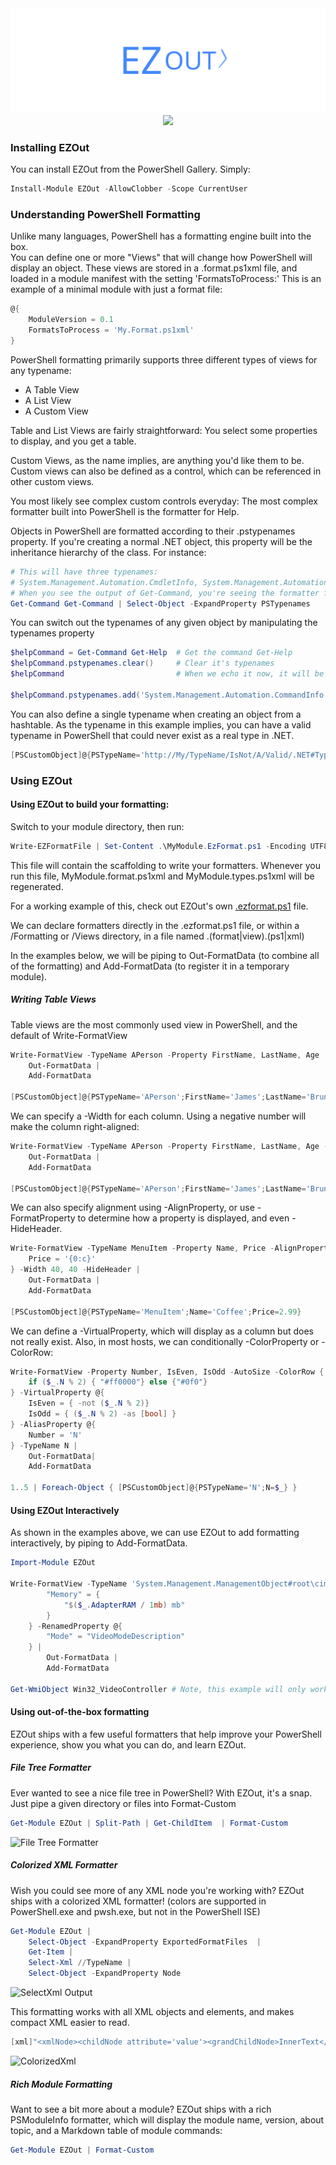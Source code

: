 <div align='center'>
<img src='Assets/EZOut.svg' />
<a href='https://www.powershellgallery.com/packages/EZOut/'>
<img src='https://img.shields.io/powershellgallery/dt/EZOut' />
</a>
</div>

### Installing EZOut

You can install EZOut from the PowerShell Gallery.  Simply:
~~~PowerShell
Install-Module EZOut -AllowClobber -Scope CurrentUser
~~~

### Understanding PowerShell Formatting

Unlike many languages, PowerShell has a formatting engine built into the box.  
You can define one or more "Views" that will change how PowerShell will display an object.
These views are stored in a .format.ps1xml file, and loaded in a module manifest with the setting 'FormatsToProcess:'
This is an example of a minimal module with just a format file:

~~~PowerShell
@{
    ModuleVersion = 0.1
    FormatsToProcess = 'My.Format.ps1xml'
}
~~~

PowerShell formatting primarily supports three different types of views for any typename:
* A Table View
* A List View 
* A Custom View


Table and List Views are fairly straightforward:  You select some properties to display, and you get a table.

Custom Views, as the name implies, are anything you'd like them to be.  Custom views can also be defined as a control, which can be referenced in other custom views.

You most likely see complex custom controls everyday:  The most complex formatter built into PowerShell is the formatter for Help.

Objects in PowerShell are formatted according to their .pstypenames property.  If you're creating a normal .NET object, this property will be the inheritance hierarchy of the class.  For instance:

~~~PowerShell
# This will have three typenames:
# System.Management.Automation.CmdletInfo, System.Management.Automation.CommandInfo, and System.Object
# When you see the output of Get-Command, you're seeing the formatter for System.Management.CommandInfo
Get-Command Get-Command | Select-Object -ExpandProperty PSTypenames
~~~
You can switch out the typenames of any given object by manipulating the typenames property

~~~PowerShell
$helpCommand = Get-Command Get-Help  # Get the command Get-Help
$helpCommand.pstypenames.clear()     # Clear it's typenames
$helpCommand                         # When we echo it now, it will be unformatted.

$helpCommand.pstypenames.add('System.Management.Automation.CommandInfo') # This adds the formatting back
~~~

You can also define a single typename when creating an object from a hashtable.
As the typename in this example implies, you can have a valid typename in PowerShell that could never exist as a real type in .NET.

~~~PowerShell
[PSCustomObject]@{PSTypeName='http://My/TypeName/IsNot/A/Valid/.NET#Typename';N=1}
~~~

### Using EZOut


#### Using EZOut to build your formatting:

Switch to your module directory, then run:

~~~PowerShell
Write-EZFormatFile | Set-Content .\MyModule.EzFormat.ps1 -Encoding UTF8 # Replace MyModule with the name of your module
~~~

This file will contain the scaffolding to write your formatters.  Whenever you run this file, MyModule.format.ps1xml and MyModule.types.ps1xml will be regenerated.

For a working example of this, check out EZOut's own [.ezformat.ps1](/EZOut.ezformat.ps1) file.

We can declare formatters directly in the .ezformat.ps1 file, or within a /Formatting or /Views directory, in a file named .(format|view).(ps1|xml)

In the examples below, we will be piping to Out-FormatData (to combine all of the formatting) and Add-FormatData (to register it in a temporary module). 

##### Writing Table Views

Table views are the most commonly used view in PowerShell, and the default of Write-FormatView

~~~PowerShell
Write-FormatView -TypeName APerson -Property FirstName, LastName, Age |
    Out-FormatData |
    Add-FormatData
        
[PSCustomObject]@{PSTypeName='APerson';FirstName='James';LastName='Brundage';Age=38}
~~~
    
We can specify a -Width for each column.  Using a negative number will make the column right-aligned:

~~~PowerShell
Write-FormatView -TypeName APerson -Property FirstName, LastName, Age -Width -20, 30, 5 |
    Out-FormatData |
    Add-FormatData
        
[PSCustomObject]@{PSTypeName='APerson';FirstName='James';LastName='Brundage';Age=38}
~~~

We can also specify alignment using -AlignProperty, or use -FormatProperty to determine how a property is displayed, and even -HideHeader.

~~~PowerShell
Write-FormatView -TypeName MenuItem -Property Name, Price -AlignProperty @{Name='Center';Price='Center'} -FormatProperty @{
    Price = '{0:c}'
} -Width 40, 40 -HideHeader |
    Out-FormatData |
    Add-FormatData

[PSCustomObject]@{PSTypeName='MenuItem';Name='Coffee';Price=2.99}    
~~~

We can define a -VirtualProperty, which will display as a column but does not really exist.
Also, in most hosts, we can conditionally -ColorProperty or -ColorRow:
~~~PowerShell
Write-FormatView -Property Number, IsEven, IsOdd -AutoSize -ColorRow {
    if ($_.N % 2) { "#ff0000"} else {"#0f0"}
} -VirtualProperty @{
    IsEven = { -not ($_.N % 2)}
    IsOdd = { ($_.N % 2) -as [bool] }
} -AliasProperty @{
    Number = 'N'
} -TypeName N |
    Out-FormatData|
    Add-FormatData
        
1..5 | Foreach-Object { [PSCustomObject]@{PSTypeName='N';N=$_} }           
~~~
#### Using EZOut Interactively

As shown in the examples above, we can use EZOut to add formatting interactively, by piping to Add-FormatData.

~~~PowerShell
Import-Module EZOut

Write-FormatView -TypeName 'System.Management.ManagementObject#root\cimv2\Win32_VideoController' -Property Name, Memory, Mode -Width 30,15,40 -VirtualProperty @{ 
        "Memory" = {
            "$($_.AdapterRAM / 1mb) mb"
        }
    } -RenamedProperty @{
        "Mode" = "VideoModeDescription"
    } | 
        Out-FormatData |
        Add-FormatData
    
Get-WmiObject Win32_VideoController # Note, this example will only work on Windows, and not in PowerShell core
~~~

#### Using out-of-the-box formatting

EZOut ships with a few useful formatters that help improve your PowerShell experience, show you what you can do, and learn EZOut.

##### File Tree Formatter

Ever wanted to see a nice file tree in PowerShell?  With EZOut, it's a snap.  Just pipe a given directory or files into Format-Custom

~~~PowerShell
Get-Module EZOut | Split-Path | Get-ChildItem  | Format-Custom
~~~
![File Tree Formatter](./Assets/FileTreeFormatter.gif)
##### Colorized XML Formatter

Wish you could see more of any XML node you're working with?  EZOut ships with a colorized XML formatter! (colors are supported in PowerShell.exe and pwsh.exe, but not in the PowerShell ISE)
~~~PowerShell
Get-Module EZOut |
    Select-Object -ExpandProperty ExportedFormatFiles  |
    Get-Item |
    Select-Xml //TypeName |
    Select-Object -ExpandProperty Node
~~~
![SelectXml Output](Assets/ColorizedXml2.gif)

This formatting works with all XML objects and elements, and makes compact XML easier to read.
~~~PowerShell
[xml]"<xmlNode><childNode attribute='value'><grandChildNode>InnerText</grandChildNode></childNode></xmlNode>"
~~~
![ColorizedXml](Assets/ColorizedXml1.gif)
##### Rich Module Formatting

Want to see a bit more about a module?
EZOut ships with a rich PSModuleInfo formatter, which will display the module name, version, about topic, and a Markdown table of module commands:
~~~PowerShell
Get-Module EZOut | Format-Custom
~~~








